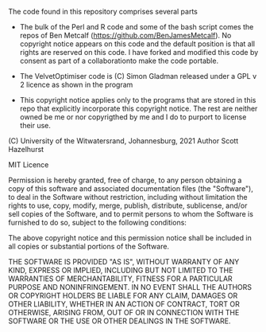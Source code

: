 The code found in this repository comprises several  parts

* The bulk of the Perl and R code and some of the bash script comes the repos of Ben Metcalf (https://github.com/BenJamesMetcalf). No copyright notice appears on this code and the default position is that all rights are reserved on this code. I have forked and modified this code by consent as part of a collaborationto make the code portable. 


* The VelvetOptimiser code is (C) Simon Gladman released under a GPL v 2 licence as shown in the program

* This copyright notice applies only to the programs that are stored in this repo that explicitly incorporate this copyright notice. The rest are neither owned be me or nor copyrigthed by me and I do to purport to license their use.

(C) University of the Witwatersrand, Johannesburg, 2021
Author Scott Hazelhurst

MIT Licence


Permission is hereby granted, free of charge, to any person obtaining a copy
of this software and associated documentation files (the "Software"), to deal
in the Software without restriction, including without limitation the rights
to use, copy, modify, merge, publish, distribute, sublicense, and/or sell
copies of the Software, and to permit persons to whom the Software is
furnished to do so, subject to the following conditions:

The above copyright notice and this permission notice shall be included in all
copies or substantial portions of the Software.

THE SOFTWARE IS PROVIDED "AS IS", WITHOUT WARRANTY OF ANY KIND, EXPRESS OR
IMPLIED, INCLUDING BUT NOT LIMITED TO THE WARRANTIES OF MERCHANTABILITY,
FITNESS FOR A PARTICULAR PURPOSE AND NONINFRINGEMENT. IN NO EVENT SHALL THE
AUTHORS OR COPYRIGHT HOLDERS BE LIABLE FOR ANY CLAIM, DAMAGES OR OTHER
LIABILITY, WHETHER IN AN ACTION OF CONTRACT, TORT OR OTHERWISE, ARISING FROM,
OUT OF OR IN CONNECTION WITH THE SOFTWARE OR THE USE OR OTHER DEALINGS IN THE
SOFTWARE.


